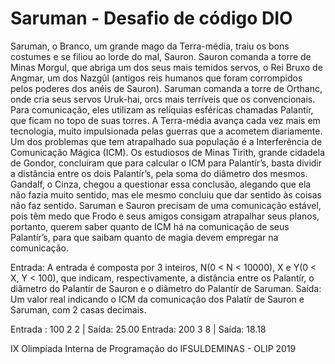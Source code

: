 # Saruman - Desafio de código DIO

Saruman, o Branco, um grande mago da Terra-média, traiu os bons costumes e se filiou ao lorde do mal,
Sauron. Sauron comanda a torre de Minas Morgul, que abriga um dos seus mais temidos servos, o Rei 
Bruxo de Angmar, um dos Nazgûl (antigos reis humanos que foram corrompidos pelos poderes dos anéis 
de Sauron). Saruman comanda a torre de Orthanc, onde cria seus servos Uruk-hai, orcs mais terríveis
que os convencionais. Para comunicação, eles utilizam as relíquias esféricas chamadas Palantír, que 
ficam no topo de suas torres. A Terra-média avança cada vez mais em tecnologia, muito impulsionada 
pelas guerras que a acometem diariamente. Um dos problemas que tem atrapalhado sua população é a 
Interferência de Comunicação Mágica (ICM). Os estudiosos de Minas Tirith, grande cidadela de Gondor,
concluíram que para calcular o ICM para Palantír’s, basta dividir a distância entre os dois Palantír’s,
pela soma do diâmetro dos mesmos. Gandalf, o Cinza, chegou a questionar essa conclusão, alegando que
ela não fazia muito sentido, mas ele mesmo concluiu que dar sentido às coisas não faz sentido.
Saruman e Sauron precisam de uma comunicação estável, pois têm medo que Frodo e seus amigos consigam 
atrapalhar seus planos, portanto, querem saber quanto de ICM há na comunicação de seus Palantír’s, 
para que saibam quanto de magia devem empregar na comunicação.

Entrada: A entrada é composta por 3 inteiros, N(0 < N < 10000), X e Y(0 < X, Y < 100), que indicam, 
respectivamente, a distância entre os Palantír, o diâmetro do Palantír de Sauron e o diâmetro do 
Palantír de Saruman.
Saída: Um valor real indicando o ICM da comunicação dos Palatír de Sauron e Saruman, com 2 casas 
decimais.
 
Entrada : 100 2 2  |  Saída: 25.00
Entrada: 200 3 8   |  Saída: 18.18

IX Olimpíada Interna de Programação do IFSULDEMINAS - OLIP 2019
 
